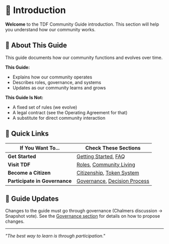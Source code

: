 # 📜 Introduction

**Welcome** to the TDF Community Guide introduction. This section will help you understand how our community works.

## 📖 About This Guide

This guide documents how our community functions and evolves over time.

**This Guide:**
- Explains how our community operates
- Describes roles, governance, and systems
- Updates as our community learns and grows

**This Guide Is Not:**
- A fixed set of rules (we evolve)
- A legal contract (see the Operating Agreement for that)
- A substitute for direct community interaction

## 🧭 Quick Links

| If You Want To... | Check These Sections |
|-------------------|----------------------|
| **Get Started** | [Getting Started](getting_started.md), [FAQ](faq.md) |
| **Visit TDF** | [Roles](../02_roles-and-stakeholders/README.md), [Community Living](../06_community-living/README.md) |
| **Become a Citizen** | [Citizenship](../02_roles-and-stakeholders/citizenship.md), [Token System](../05_token-economy/README.md) |
| **Participate in Governance** | [Governance](../03_governance/README.md), [Decision Process](../03_governance/decision_process.md) |

## 🔄 Guide Updates

Changes to the guide must go through governance (Chalmers discussion → Snapshot vote). See the [Governance section](../03_governance/) for details on how to propose changes.

---

*"The best way to learn is through participation."*
